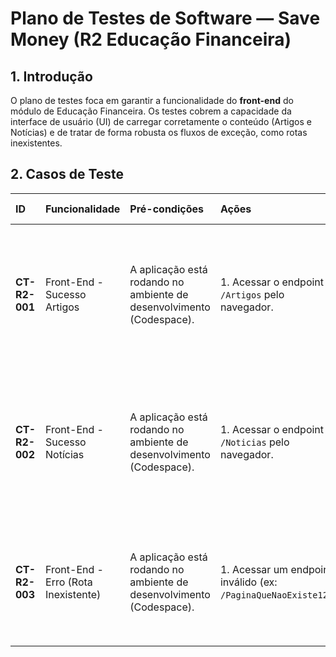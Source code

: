 # Plano de Testes de Software — Save Money (R2 Educação Financeira)

## 1. Introdução

O plano de testes foca em garantir a funcionalidade do **front-end** do módulo de Educação Financeira. Os testes cobrem a capacidade da interface de usuário (UI) de carregar corretamente o conteúdo (Artigos e Notícias) e de tratar de forma robusta os fluxos de exceção, como rotas inexistentes.

## 2. Casos de Teste

| ID | Funcionalidade | Pré-condições | Ações | Resultados Esperados |
| :--- | :--- | :--- | :--- | :--- |
| **CT-R2-001** | Front-End - Sucesso Artigos | A aplicação está rodando no ambiente de desenvolvimento (Codespace). | 1. Acessar o endpoint `/Artigos` pelo navegador. | A API deve carregar a página de "Artigos Acadêmicos" com sucesso, exibindo a interface de busca e os cards de conteúdo. |
| **CT-R2-002** | Front-End - Sucesso Notícias | A aplicação está rodando no ambiente de desenvolvimento (Codespace). | 1. Acessar o endpoint `/Noticias` pelo navegador. | A API deve carregar a página de "Notícias do Mercado Financeiro" com sucesso, exibindo a interface de busca e os cards de conteúdo. |
| **CT-R2-003** | Front-End - Erro (Rota Inexistente) | A aplicação está rodando no ambiente de desenvolvimento (Codespace). | 1. Acessar um endpoint inválido (ex: `/PaginaQueNaoExiste123`). | A aplicação deve tratar o erro graciosamente, retornando uma página `HTTP ERROR 404` (Não Encontrado), sem "quebrar". |